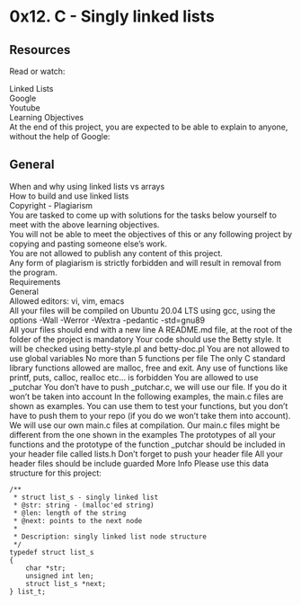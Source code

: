 # 0x12. C - Singly linked lists
## Resources
Read or watch:<br>

Linked Lists  
Google  
Youtube  
Learning Objectives  
At the end of this project, you are expected to be able to explain to anyone, without the help of Google:  

## General
When and why using linked lists vs arrays  
How to build and use linked lists  
Copyright - Plagiarism  
You are tasked to come up with solutions for the tasks below yourself to meet with the above learning objectives.  
You will not be able to meet the objectives of this or any following project by copying and pasting someone else’s work.  
You are not allowed to publish any content of this project.  
Any form of plagiarism is strictly forbidden and will result in removal from the program.  
Requirements  
General  
Allowed editors: vi, vim, emacs  
All your files will be compiled on Ubuntu 20.04 LTS using gcc, using the options -Wall -Werror -Wextra -pedantic -std=gnu89  
All your files should end with a new line
A README.md file, at the root of the folder of the project is mandatory
Your code should use the Betty style. It will be checked using betty-style.pl and betty-doc.pl
You are not allowed to use global variables
No more than 5 functions per file
The only C standard library functions allowed are malloc, free and exit. Any use of functions like printf, puts, calloc, realloc etc… is forbidden
You are allowed to use _putchar
You don’t have to push _putchar.c, we will use our file. If you do it won’t be taken into account
In the following examples, the main.c files are shown as examples. You can use them to test your functions, but you don’t have to push them to your repo (if you do we won’t take them into account). We will use our own main.c files at compilation. Our main.c files might be different from the one shown in the examples
The prototypes of all your functions and the prototype of the function _putchar should be included in your header file called lists.h
Don’t forget to push your header file
All your header files should be include guarded
More Info
Please use this data structure for this project:
```
/**
 * struct list_s - singly linked list
 * @str: string - (malloc'ed string)
 * @len: length of the string
 * @next: points to the next node
 *
 * Description: singly linked list node structure
 */
typedef struct list_s
{
    char *str;
    unsigned int len;
    struct list_s *next;
} list_t;
```
